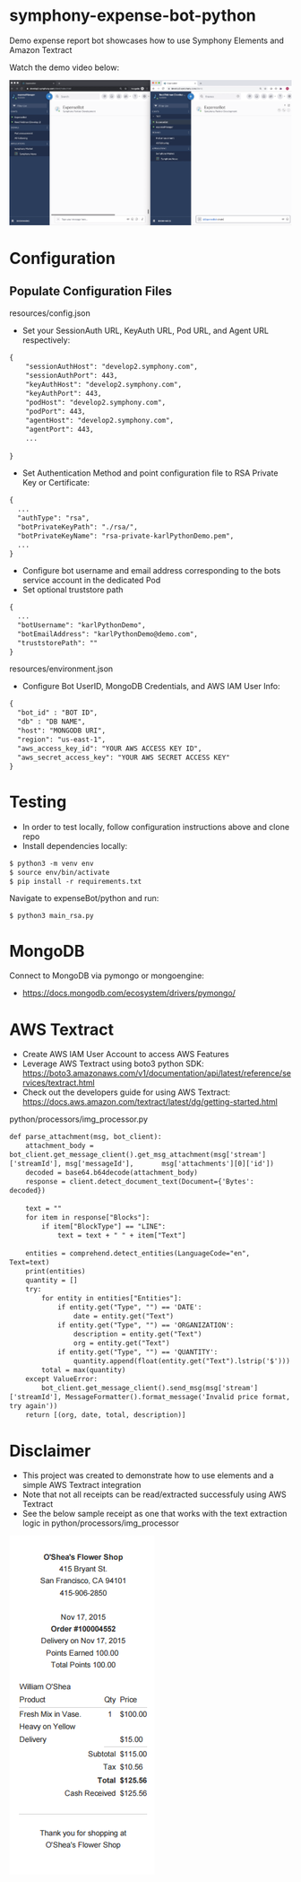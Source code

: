 # symphony-expense-bot-python
Demo expense report bot showcases how to use Symphony Elements and Amazon Textract


Watch the demo video below:

[![Watch the video](resources/demo.png)](https://drive.google.com/file/d/1MvCYIAWjkwk5-0TbBIm6K4KCQPownU-V/view?usp=sharing)


# Configuration

## Populate Configuration Files

resources/config.json

* Set your SessionAuth URL, KeyAuth URL, Pod URL, and Agent URL respectively:

```
{
    "sessionAuthHost": "develop2.symphony.com",
    "sessionAuthPort": 443,
    "keyAuthHost": "develop2.symphony.com",
    "keyAuthPort": 443,
    "podHost": "develop2.symphony.com",
    "podPort": 443,
    "agentHost": "develop2.symphony.com",
    "agentPort": 443,
    ...
    
}
```
* Set Authentication Method and point configuration file to RSA Private Key or Certificate:

```
{
  ...
  "authType": "rsa",
  "botPrivateKeyPath": "./rsa/",
  "botPrivateKeyName": "rsa-private-karlPythonDemo.pem",
  ...
}
```

* Configure bot username and email address corresponding to the bots service account in the dedicated Pod
* Set optional truststore path

```
{
  ...
  "botUsername": "karlPythonDemo",
  "botEmailAddress": "karlPythonDemo@demo.com",
  "truststorePath": ""
}
```
resources/environment.json

* Configure Bot UserID, MongoDB Credentials, and AWS IAM User Info:

```
{
  "bot_id" : "BOT ID",
  "db" : "DB NAME",
  "host": "MONGODB URI",
  "region": "us-east-1",
  "aws_access_key_id": "YOUR AWS ACCESS KEY ID",
  "aws_secret_access_key": "YOUR AWS SECRET ACCESS KEY"
}
```

# Testing

* In order to test locally, follow configuration instructions above and clone repo
* Install dependencies locally:

```
$ python3 -m venv env
$ source env/bin/activate
$ pip install -r requirements.txt

```
Navigate to expenseBot/python and run:

```
$ python3 main_rsa.py
```

# MongoDB

Connect to MongoDB via pymongo or mongoengine:

* https://docs.mongodb.com/ecosystem/drivers/pymongo/

# AWS Textract

* Create AWS IAM User Account to access AWS Features
* Leverage AWS Textract using boto3 python SDK: https://boto3.amazonaws.com/v1/documentation/api/latest/reference/services/textract.html
* Check out the developers guide for using AWS Textract: https://docs.aws.amazon.com/textract/latest/dg/getting-started.html

python/processors/img_processor.py 

```
def parse_attachment(msg, bot_client):
    attachment_body = bot_client.get_message_client().get_msg_attachment(msg['stream']['streamId'], msg['messageId'],       msg['attachments'][0]['id'])
    decoded = base64.b64decode(attachment_body)
    response = client.detect_document_text(Document={'Bytes': decoded})

    text = ""
    for item in response["Blocks"]:
        if item["BlockType"] == "LINE":
            text = text + " " + item["Text"]

    entities = comprehend.detect_entities(LanguageCode="en", Text=text)
    print(entities)
    quantity = []
    try:
        for entity in entities["Entities"]:
            if entity.get("Type", "") == 'DATE':
                date = entity.get("Text")
            if entity.get("Type", "") == 'ORGANIZATION':
                description = entity.get("Text")
                org = entity.get("Text")
            if entity.get("Type", "") == 'QUANTITY':
                quantity.append(float(entity.get("Text").lstrip('$')))
        total = max(quantity)
    except ValueError:
        bot_client.get_message_client().send_msg(msg['stream']['streamId'], MessageFormatter().format_message('Invalid price format, try again'))
    return [(org, date, total, description)]
```

# Disclaimer 

* This project was created to demonstrate how to use elements and a simple AWS Textract integration
* Note that not all receipts can be read/extracted successfuly using AWS Textract
* See the below sample receipt as one that works with the text extraction logic in python/processors/img_processor

![Receipt](resources/receipt.png)

